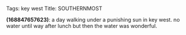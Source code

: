 Tags: key west
Title: SOUTHERNMOST
  
**(168847657623)**: a day walking under a punishing sun in key west. no water until way after lunch but then the water was wonderful.